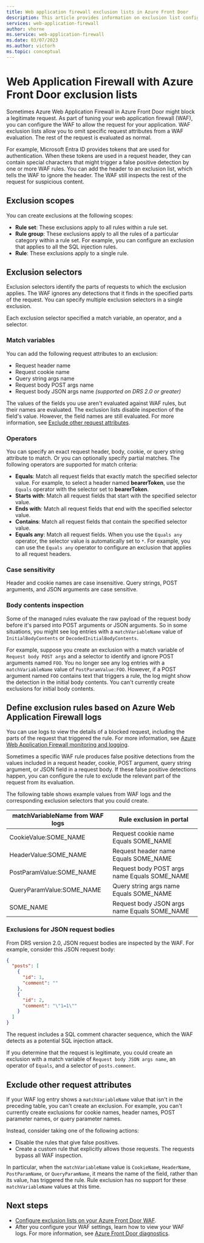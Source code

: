 ```yaml
---
title: Web application firewall exclusion lists in Azure Front Door
description: This article provides information on exclusion list configuration in Azure Front Door.
services: web-application-firewall
author: vhorne
ms.service: web-application-firewall
ms.date: 03/07/2023
ms.author: victorh
ms.topic: conceptual
---
```


# Web Application Firewall with Azure Front Door exclusion lists

Sometimes Azure Web Application Firewall in Azure Front Door might block a legitimate request. As part of tuning your web application firewall (WAF), you can configure the WAF to allow the request for your application. WAF exclusion lists allow you to omit specific request attributes from a WAF evaluation. The rest of the request is evaluated as normal.

For example, Microsoft Entra ID provides tokens that are used for authentication. When these tokens are used in a request header, they can contain special characters that might trigger a false positive detection by one or more WAF rules. You can add the header to an exclusion list, which tells the WAF to ignore the header. The WAF still inspects the rest of the request for suspicious content.

## Exclusion scopes

You can create exclusions at the following scopes:

- **Rule set**: These exclusions apply to all rules within a rule set.
- **Rule group**: These exclusions apply to all the rules of a particular category within a rule set. For example, you can configure an exclusion that applies to all the SQL injection rules.
- **Rule**: These exclusions apply to a single rule.

## Exclusion selectors

Exclusion selectors identify the parts of requests to which the exclusion applies. The WAF ignores any detections that it finds in the specified parts of the request. You can specify multiple exclusion selectors in a single exclusion.

Each exclusion selector specified a match variable, an operator, and a selector.

### Match variables

You can add the following request attributes to an exclusion:

* Request header name
* Request cookie name
* Query string args name
* Request body POST args name
* Request body JSON args name *(supported on DRS 2.0 or greater)*

The values of the fields you use aren't evaluated against WAF rules, but their names are evaluated. The exclusion lists disable inspection of the field's value. However, the field names are still evaluated. For more information, see [Exclude other request attributes](#exclude-other-request-attributes).

### Operators

You can specify an exact request header, body, cookie, or query string attribute to match. Or you can optionally specify partial matches. The following operators are supported for match criteria:

- **Equals**: Match all request fields that exactly match the specified selector value. For example, to select a header named **bearerToken**, use the `Equals` operator with the selector set to **bearerToken**.
- **Starts with**: Match all request fields that start with the specified selector value.
- **Ends with**: Match all request fields that end with the specified selector value.
- **Contains**: Match all request fields that contain the specified selector value.
- **Equals any**: Match all request fields. When you use the `Equals any` operator, the selector value is automatically set to `*`. For example, you can use the `Equals any` operator to configure an exclusion that applies to all request headers.

### Case sensitivity

Header and cookie names are case insensitive. Query strings, POST arguments, and JSON arguments are case sensitive.

### Body contents inspection

Some of the managed rules evaluate the raw payload of the request body before it's parsed into POST arguments or JSON arguments. So in some situations, you might see log entries with a `matchVariableName` value of `InitialBodyContents` or `DecodedInitialBodyContents`.

For example, suppose you create an exclusion with a match variable of `Request body POST args` and a selector to identify and ignore POST arguments named `FOO`. You no longer see any log entries with a `matchVariableName` value of `PostParamValue:FOO`. However, if a POST argument named `FOO` contains text that triggers a rule, the log might show the detection in the initial body contents. You can't currently create exclusions for initial body contents.

## <a name="define-exclusion-based-on-web-application-firewall-logs"></a> Define exclusion rules based on Azure Web Application Firewall logs

You can use logs to view the details of a blocked request, including the parts of the request that triggered the rule. For more information, see [Azure Web Application Firewall monitoring and logging](waf-front-door-monitor.md).

Sometimes a specific WAF rule produces false positive detections from the values included in a request header, cookie, POST argument, query string argument, or JSON field in a request body. If these false positive detections happen, you can configure the rule to exclude the relevant part of the request from its evaluation.

The following table shows example values from WAF logs and the corresponding exclusion selectors that you could create.

| matchVariableName from WAF logs | Rule exclusion in portal |
|-|-|
| CookieValue:SOME_NAME	| Request cookie name Equals SOME_NAME |
| HeaderValue:SOME_NAME	| Request header name Equals SOME_NAME |
| PostParamValue:SOME_NAME | Request body POST args name Equals SOME_NAME |
| QueryParamValue:SOME_NAME | Query string args name Equals SOME_NAME |
| SOME_NAME | Request body JSON args name Equals SOME_NAME |

### Exclusions for JSON request bodies

From DRS version 2.0, JSON request bodies are inspected by the WAF. For example, consider this JSON request body:

```json
{
  "posts": [
    {
      "id": 1,
      "comment": ""
    },
    {
      "id": 2,
      "comment": "\"1=1\""
    }
  ]
}
```

The request includes a SQL comment character sequence, which the WAF detects as a potential SQL injection attack.

If you determine that the request is legitimate, you could create an exclusion with a match variable of `Request body JSON args name`, an operator of `Equals`, and a selector of `posts.comment`.

## Exclude other request attributes

If your WAF log entry shows a `matchVariableName` value that isn't in the preceding table, you can't create an exclusion. For example, you can't currently create exclusions for cookie names, header names, POST parameter names, or query parameter names.

Instead, consider taking one of the following actions:

- Disable the rules that give false positives.
- Create a custom rule that explicitly allows those requests. The requests bypass all WAF inspection.

In particular, when the `matchVariableName` value is `CookieName`, `HeaderName`, `PostParamName`, or `QueryParamName`, it means the name of the field, rather than its value, has triggered the rule. Rule exclusion has no support for these `matchVariableName` values at this time.

## Next steps

- [Configure exclusion lists on your Azure Front Door WAF](waf-front-door-exclusion-configure.md).
- After you configure your WAF settings, learn how to view your WAF logs. For more information, see [Azure Front Door diagnostics](../afds/waf-front-door-monitor.md).
